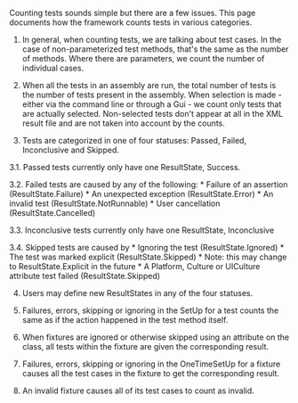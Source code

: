 Counting tests sounds simple but there are a few issues. This page documents how the framework counts tests in various categories.

1. In general, when counting tests, we are talking about test cases. In the case of non-parameterized test methods, that's the same as the number of methods. Where there are parameters, we count the number of individual cases.

2. When all the tests in an assembly are run, the total number of tests is the number of tests present in the assembly. When selection is made - either via the command line or through a Gui - we count only tests that are actually selected. Non-selected tests don't appear at all in the XML result file and are not taken into account by the counts.

3. Tests are categorized in one of four statuses: Passed, Failed, Inconclusive and Skipped.

  3.1. Passed tests currently only have one ResultState, Success.

  3.2. Failed tests are caused by any of the following:
     * Failure of an assertion (ResultState.Failure)
     * An unexpected exception (ResultState.Error)
     * An invalid test (ResultState.NotRunnable)
     * User cancellation (ResultState.Cancelled)

  3.3. Inconclusive tests currently only have one ResultState, Inconclusive

  3.4. Skipped tests are caused by
     * Ignoring the test (ResultState.Ignored)
     * The test was marked explicit (ResultState.Skipped)
       * Note: this may change to ResultState.Explicit in the future
     * A Platform, Culture or UICulture attribute test failed (ResultState.Skipped)

4. Users may define new ResultStates in any of the four statuses.

5. Failures, errors, skipping or ignoring in the SetUp for a test counts the same as if the action happened in the test method itself.

6. When fixtures are ignored or otherwise skipped using an attribute on the class, all tests within the fixture are given the corresponding result.

7. Failures, errors, skipping or ignoring in the OneTimeSetUp for a fixture causes all the test cases in the fixture to get the corresponding result.

8. An invalid fixture causes all of its test cases to count as invalid.
